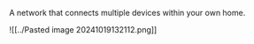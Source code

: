 A network that connects multiple devices within your own home. 

![[../Pasted image 20241019132112.png]]
